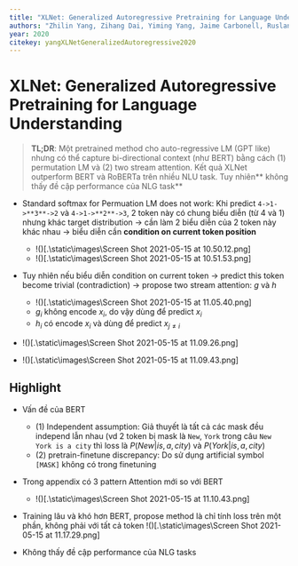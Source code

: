 ```yaml
---
title: "XLNet: Generalized Autoregressive Pretraining for Language Understanding"
authors: "Zhilin Yang, Zihang Dai, Yiming Yang, Jaime Carbonell, Ruslan Salakhutdinov, Quoc V. Le"
year: 2020
citekey: yangXLNetGeneralizedAutoregressive2020
---
```


# XLNet: Generalized Autoregressive Pretraining for Language Understanding
> **TL;DR**: Một pretrained method cho auto-regressive LM (GPT like) nhưng có thể capture bi-directional context (như BERT) bằng cách (1) permutation LM và (2) two stream attention. Kết quả XLNet outperform BERT và RoBERTa trên nhiều NLU task. Tuy nhiên** không thấy đề cập performance của NLG task**

- Standard softmax for Permuation LM does not work: Khi predict `4->1->**3**->2` và `4->1->**2**->3`, 2 token này có chung biểu diễn (từ 4 và 1) nhưng khác target distribution -> cần làm 2 biểu diễn của 2 token này khác nhau -> biểu diễn cần **condition on current token position**
  - !()[.\static\images\Screen Shot 2021-05-15 at 10.50.12.png]
  - !()[.\static\images\Screen Shot 2021-05-15 at 10.51.53.png]
- Tuy nhiên nếu biểu diễn condition on current token -> predict this token become trivial (contradiction) -> propose two stream attention: $g$ và $h$
  - !()[.\static\images\Screen Shot 2021-05-15 at 11.05.40.png]
  - $g_i$ không encode $x_i$, do vậy dùng để predict $x_i$
  - $h_i$ có encode $x_i$ và dùng để predict $x_{j \neq i}$

- !()[.\static\images\Screen Shot 2021-05-15 at 11.09.26.png]
- !()[.\static\images\Screen Shot 2021-05-15 at 11.09.43.png]

## Highlight
- Vấn đề của BERT
  - (1) Independent assumption: Giả thuyết là tất cả các mask đều independ lẫn nhau (vd 2 token bị mask là `New`, `York` trong câu `New York is a city` thì loss là $P(New|is,a,city)$ và $P(York |is,a,city)$
  - (2) pretrain-finetune discrepancy: Do sử dụng artificial symbol `[MASK]` không có trong finetuning

- Trong appendix có 3 pattern Attention mới so với BERT
  - !()[.\static\images\Screen Shot 2021-05-15 at 11.10.43.png]

-  Training lâu và khó hơn BERT, propose method là chỉ tính loss trên một phần, không phải với tất cả token !()[.\static\images\Screen Shot 2021-05-15 at 11.17.29.png]

- Không thấy đề cập performance của NLG tasks